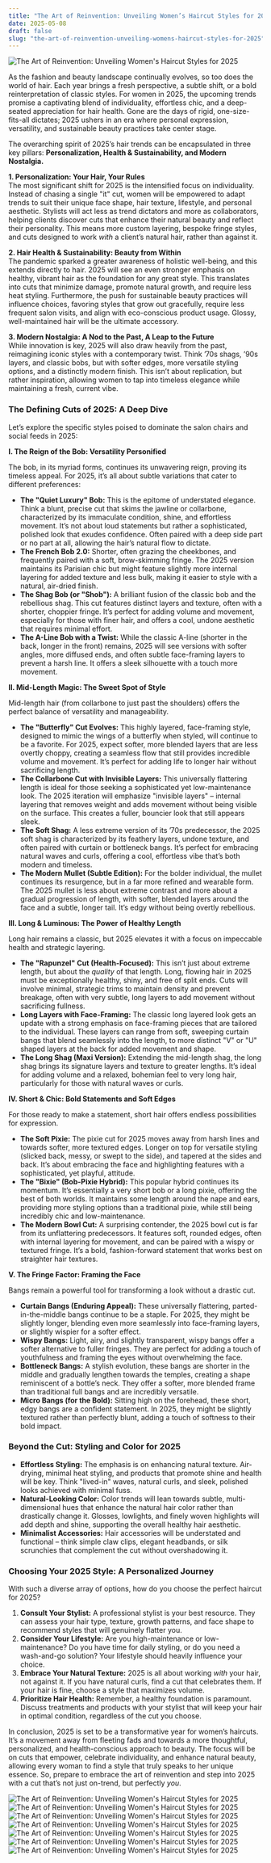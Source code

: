 ```yaml
---
title: "The Art of Reinvention: Unveiling Women’s Haircut Styles for 2025"
date: 2025-05-08
draft: false
slug: "the-art-of-reinvention-unveiling-womens-haircut-styles-for-2025" 
---
```


![The Art of Reinvention: Unveiling Women's Haircut Styles for 2025](https://i.ytimg.com/vi/NB0xTxf31zQ/maxresdefault.jpg "The Art of Reinvention: Unveiling Women's Haircut Styles for 2025")

As the fashion and beauty landscape continually evolves, so too does the world of hair. Each year brings a fresh perspective, a subtle shift, or a bold reinterpretation of classic styles. For women in 2025, the upcoming trends promise a captivating blend of individuality, effortless chic, and a deep-seated appreciation for hair health. Gone are the days of rigid, one-size-fits-all dictates; 2025 ushers in an era where personal expression, versatility, and sustainable beauty practices take center stage.

The overarching spirit of 2025’s hair trends can be encapsulated in three key pillars: **Personalization, Health & Sustainability, and Modern Nostalgia.**

**1. Personalization: Your Hair, Your Rules**  
The most significant shift for 2025 is the intensified focus on individuality. Instead of chasing a single "it" cut, women will be empowered to adapt trends to suit their unique face shape, hair texture, lifestyle, and personal aesthetic. Stylists will act less as trend dictators and more as collaborators, helping clients discover cuts that enhance their natural beauty and reflect their personality. This means more custom layering, bespoke fringe styles, and cuts designed to work *with* a client’s natural hair, rather than against it.

**2. Hair Health & Sustainability: Beauty from Within**  
The pandemic sparked a greater awareness of holistic well-being, and this extends directly to hair. 2025 will see an even stronger emphasis on healthy, vibrant hair as the foundation for any great style. This translates into cuts that minimize damage, promote natural growth, and require less heat styling. Furthermore, the push for sustainable beauty practices will influence choices, favoring styles that grow out gracefully, require less frequent salon visits, and align with eco-conscious product usage. Glossy, well-maintained hair will be the ultimate accessory.

**3. Modern Nostalgia: A Nod to the Past, A Leap to the Future**  
While innovation is key, 2025 will also draw heavily from the past, reimagining iconic styles with a contemporary twist. Think ’70s shags, ’90s layers, and classic bobs, but with softer edges, more versatile styling options, and a distinctly modern finish. This isn’t about replication, but rather inspiration, allowing women to tap into timeless elegance while maintaining a fresh, current vibe.

### The Defining Cuts of 2025: A Deep Dive

Let’s explore the specific styles poised to dominate the salon chairs and social feeds in 2025:

**I. The Reign of the Bob: Versatility Personified**

The bob, in its myriad forms, continues its unwavering reign, proving its timeless appeal. For 2025, it’s all about subtle variations that cater to different preferences:

* **The "Quiet Luxury" Bob:** This is the epitome of understated elegance. Think a blunt, precise cut that skims the jawline or collarbone, characterized by its immaculate condition, shine, and effortless movement. It’s not about loud statements but rather a sophisticated, polished look that exudes confidence. Often paired with a deep side part or no part at all, allowing the hair’s natural flow to dictate.
* **The French Bob 2.0:** Shorter, often grazing the cheekbones, and frequently paired with a soft, brow-skimming fringe. The 2025 version maintains its Parisian chic but might feature slightly more internal layering for added texture and less bulk, making it easier to style with a natural, air-dried finish.
* **The Shag Bob (or "Shob"):** A brilliant fusion of the classic bob and the rebellious shag. This cut features distinct layers and texture, often with a shorter, choppier fringe. It’s perfect for adding volume and movement, especially for those with finer hair, and offers a cool, undone aesthetic that requires minimal effort.
* **The A-Line Bob with a Twist:** While the classic A-line (shorter in the back, longer in the front) remains, 2025 will see versions with softer angles, more diffused ends, and often subtle face-framing layers to prevent a harsh line. It offers a sleek silhouette with a touch more movement.

**II. Mid-Length Magic: The Sweet Spot of Style**

Mid-length hair (from collarbone to just past the shoulders) offers the perfect balance of versatility and manageability.

* **The "Butterfly" Cut Evolves:** This highly layered, face-framing style, designed to mimic the wings of a butterfly when styled, will continue to be a favorite. For 2025, expect softer, more blended layers that are less overtly choppy, creating a seamless flow that still provides incredible volume and movement. It’s perfect for adding life to longer hair without sacrificing length.
* **The Collarbone Cut with Invisible Layers:** This universally flattering length is ideal for those seeking a sophisticated yet low-maintenance look. The 2025 iteration will emphasize "invisible layers" – internal layering that removes weight and adds movement without being visible on the surface. This creates a fuller, bouncier look that still appears sleek.
* **The Soft Shag:** A less extreme version of its ’70s predecessor, the 2025 soft shag is characterized by its feathery layers, undone texture, and often paired with curtain or bottleneck bangs. It’s perfect for embracing natural waves and curls, offering a cool, effortless vibe that’s both modern and timeless.
* **The Modern Mullet (Subtle Edition):** For the bolder individual, the mullet continues its resurgence, but in a far more refined and wearable form. The 2025 mullet is less about extreme contrast and more about a gradual progression of length, with softer, blended layers around the face and a subtle, longer tail. It’s edgy without being overtly rebellious.

**III. Long & Luminous: The Power of Healthy Length**

Long hair remains a classic, but 2025 elevates it with a focus on impeccable health and strategic layering.

* **The "Rapunzel" Cut (Health-Focused):** This isn’t just about extreme length, but about the *quality* of that length. Long, flowing hair in 2025 must be exceptionally healthy, shiny, and free of split ends. Cuts will involve minimal, strategic trims to maintain density and prevent breakage, often with very subtle, long layers to add movement without sacrificing fullness.
* **Long Layers with Face-Framing:** The classic long layered look gets an update with a strong emphasis on face-framing pieces that are tailored to the individual. These layers can range from soft, sweeping curtain bangs that blend seamlessly into the length, to more distinct "V" or "U" shaped layers at the back for added movement and shape.
* **The Long Shag (Maxi Version):** Extending the mid-length shag, the long shag brings its signature layers and texture to greater lengths. It’s ideal for adding volume and a relaxed, bohemian feel to very long hair, particularly for those with natural waves or curls.

**IV. Short & Chic: Bold Statements and Soft Edges**

For those ready to make a statement, short hair offers endless possibilities for expression.

* **The Soft Pixie:** The pixie cut for 2025 moves away from harsh lines and towards softer, more textured edges. Longer on top for versatile styling (slicked back, messy, or swept to the side), and tapered at the sides and back. It’s about embracing the face and highlighting features with a sophisticated, yet playful, attitude.
* **The "Bixie" (Bob-Pixie Hybrid):** This popular hybrid continues its momentum. It’s essentially a very short bob or a long pixie, offering the best of both worlds. It maintains some length around the nape and ears, providing more styling options than a traditional pixie, while still being incredibly chic and low-maintenance.
* **The Modern Bowl Cut:** A surprising contender, the 2025 bowl cut is far from its unflattering predecessors. It features soft, rounded edges, often with internal layering for movement, and can be paired with a wispy or textured fringe. It’s a bold, fashion-forward statement that works best on straighter hair textures.

**V. The Fringe Factor: Framing the Face**

Bangs remain a powerful tool for transforming a look without a drastic cut.

* **Curtain Bangs (Enduring Appeal):** These universally flattering, parted-in-the-middle bangs continue to be a staple. For 2025, they might be slightly longer, blending even more seamlessly into face-framing layers, or slightly wispier for a softer effect.
* **Wispy Bangs:** Light, airy, and slightly transparent, wispy bangs offer a softer alternative to fuller fringes. They are perfect for adding a touch of youthfulness and framing the eyes without overwhelming the face.
* **Bottleneck Bangs:** A stylish evolution, these bangs are shorter in the middle and gradually lengthen towards the temples, creating a shape reminiscent of a bottle’s neck. They offer a softer, more blended frame than traditional full bangs and are incredibly versatile.
* **Micro Bangs (for the Bold):** Sitting high on the forehead, these short, edgy bangs are a confident statement. In 2025, they might be slightly textured rather than perfectly blunt, adding a touch of softness to their bold impact.

### Beyond the Cut: Styling and Color for 2025

* **Effortless Styling:** The emphasis is on enhancing natural texture. Air-drying, minimal heat styling, and products that promote shine and health will be key. Think "lived-in" waves, natural curls, and sleek, polished looks achieved with minimal fuss.
* **Natural-Looking Color:** Color trends will lean towards subtle, multi-dimensional hues that enhance the natural hair color rather than drastically change it. Glosses, lowlights, and finely woven highlights will add depth and shine, supporting the overall healthy hair aesthetic.
* **Minimalist Accessories:** Hair accessories will be understated and functional – think simple claw clips, elegant headbands, or silk scrunchies that complement the cut without overshadowing it.

### Choosing Your 2025 Style: A Personalized Journey

With such a diverse array of options, how do you choose the perfect haircut for 2025?

1. **Consult Your Stylist:** A professional stylist is your best resource. They can assess your hair type, texture, growth patterns, and face shape to recommend styles that will genuinely flatter you.
2. **Consider Your Lifestyle:** Are you high-maintenance or low-maintenance? Do you have time for daily styling, or do you need a wash-and-go solution? Your lifestyle should heavily influence your choice.
3. **Embrace Your Natural Texture:** 2025 is all about working *with* your hair, not against it. If you have natural curls, find a cut that celebrates them. If your hair is fine, choose a style that maximizes volume.
4. **Prioritize Hair Health:** Remember, a healthy foundation is paramount. Discuss treatments and products with your stylist that will keep your hair in optimal condition, regardless of the cut you choose.

In conclusion, 2025 is set to be a transformative year for women’s haircuts. It’s a movement away from fleeting fads and towards a more thoughtful, personalized, and health-conscious approach to beauty. The focus will be on cuts that empower, celebrate individuality, and enhance natural beauty, allowing every woman to find a style that truly speaks to her unique essence. So, prepare to embrace the art of reinvention and step into 2025 with a cut that’s not just on-trend, but perfectly *you*.

![The Art of Reinvention: Unveiling Women's Haircut Styles for 2025](https://i.pinimg.com/originals/f8/02/78/f80278f6b016d172cce284a538f2df5f.jpg "The Art of Reinvention: Unveiling Women's Haircut Styles for 2025") ![The Art of Reinvention: Unveiling Women's Haircut Styles for 2025](https://hairstylesweekly.com/images/2023/08/Modern-short-hair.jpg "The Art of Reinvention: Unveiling Women's Haircut Styles for 2025") ![The Art of Reinvention: Unveiling Women's Haircut Styles for 2025](https://simpleideasforfashion.com/wp-content/uploads/2024/03/short-bob-hairstyles-2025-1024x724.jpg "The Art of Reinvention: Unveiling Women's Haircut Styles for 2025") ![The Art of Reinvention: Unveiling Women's Haircut Styles for 2025](https://www.notimeforstyle.com/wp-content/uploads/2023/10/5-683x1024.png "The Art of Reinvention: Unveiling Women's Haircut Styles for 2025") ![The Art of Reinvention: Unveiling Women's Haircut Styles for 2025](https://simpleideasforfashion.com/wp-content/uploads/2024/02/short-blonde-hairstyles-2025.jpg "The Art of Reinvention: Unveiling Women's Haircut Styles for 2025") ![The Art of Reinvention: Unveiling Women's Haircut Styles for 2025](https://i.ytimg.com/vi/qbrQQmsBESw/maxresdefault.jpg "The Art of Reinvention: Unveiling Women's Haircut Styles for 2025") ![The Art of Reinvention: Unveiling Women's Haircut Styles for 2025](https://www.hairstyleslife.com/wp-content/uploads/2022/08/1200-675.jpg "The Art of Reinvention: Unveiling Women's Haircut Styles for 2025")